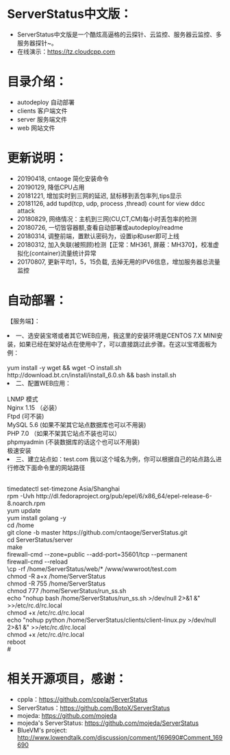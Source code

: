 # ServerStatus中文版：   

* ServerStatus中文版是一个酷炫高逼格的云探针、云监控、服务器云监控、多服务器探针~。
* 在线演示：https://tz.cloudcpp.com    

# 目录介绍：

* autodeploy    自动部署
* clients       客户端文件
* server        服务端文件
* web           网站文件  

# 更新说明：

* 20190418, cntaoge 简化安装命令
* 20190129, 降低CPU占用            
* 20181221, 增加实时到三网的延迟, 鼠标移到丢包率列,tips显示        
* 20181126, add tupd(tcp, udp, process ,thread) count for view ddcc attack    
* 20180829, 网络情况：主机到三网(CU,CT,CM)每小时丢包率的检测
* 20180726, 一切皆容器额,查看自动部署或autodeploy/readme
* 20180314, 调整前端，置默认密码为，设置ip和user即可上线　　　　　　
* 20180312, 加入失联(被照顾)检测【正常：MH361, 屏蔽：MH370】，校准虚拟化(container)流量统计异常　　　　　　
* 20170807, 更新平均1，5，15负载, 去掉无用的IPV6信息，增加服务器总流量监控                           

# 自动部署：

【服务端】：
<li>一、选安装宝塔或者其它WEB应用，我这里的安装环境是CENTOS 7.X MINI安装，如果已经在架好站点在使用中了，可以直接跳过此步骤。在这以宝塔面板为例：</li>
<br>yum install -y wget && wget -O install.sh http://download.bt.cn/install/install_6.0.sh && bash install.sh
<li>二、配置WEB应用：</li>
<br>LNMP 模式
<br>Nginx 1.15 （必装）
<br>Ftpd (可不装)
<br>MySQL 5.6 (如果不架其它站点数据库也可以不用装)
<br>PHP 7.0 （如果不架其它站点不装也可以）
<br>phpmyadmin (不装数据库的话这个也可以不用装)
<br>极速安装
<li>三、建立站点如：test.com  我以这个域名为例，你可以根据自己的站点路么进行修改下面命令里的网站路径</li>
<p>
<br>timedatectl set-timezone Asia/Shanghai
<br>rpm -Uvh http://dl.fedoraproject.org/pub/epel/6/x86_64/epel-release-6-8.noarch.rpm
<br>yum update
<br>yum install golang -y
<br>cd /home
<br>git clone -b master https://github.com/cntaoge/ServerStatus.git
<br>cd ServerStatus/server
<br>make
<br>firewall-cmd --zone=public --add-port=35601/tcp --permanent 
<br>firewall-cmd --reload
<br>\cp -rf /home/ServerStatus/web/* /www/wwwroot/test.com
<br>chmod -R a+x /home/ServerStatus
<br>chmod -R 755 /home/ServerStatus
<br>chmod 777 /home/ServerStatus/run_ss.sh
<br>echo "nohup bash /home/ServerStatus/run_ss.sh >/dev/null 2>&1 &" >>/etc/rc.d/rc.local
<br>chmod +x /etc/rc.d/rc.local
<br>echo "nohup python /home/ServerStatus/clients/client-linux.py >/dev/null 2>&1 &" >>/etc/rc.d/rc.local
<br>chmod +x /etc/rc.d/rc.local
<br>reboot
<br>#
<p>

# 相关开源项目，感谢： 

* cppla：https://github.com/cppla/ServerStatus
* ServerStatus：https://github.com/BotoX/ServerStatus
* mojeda: https://github.com/mojeda 
* mojeda's ServerStatus: https://github.com/mojeda/ServerStatus
* BlueVM's project: http://www.lowendtalk.com/discussion/comment/169690#Comment_169690
